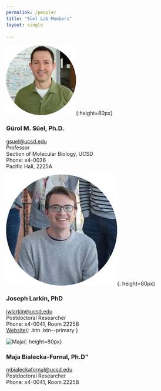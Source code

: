 ```yaml
---
permalink: /people/
title: "Süel Lab Members"
layout: single

---
```

![Gurol](/assets/images/lab_members/Gurol.png){:height=80px}

### Gürol M. Süel, Ph.D.
gsuel@ucsd.edu  
Professor  
Section of Molecular Biology, UCSD  
Phone: x4-0036  
Pacific Hall, 2225A

![Joe](/assets/images/lab_members/Joe.png){: height=80px}
### Joseph Larkin, PhD  
jwlarkin@ucsd.edu    
Postdoctoral Researcher     
Phone: x4-0041, Room 2225B  
[Website](https://www.joe-larkin.com){: .btn .btn--primary }  

![Maja](/assets/images/lab_members/Maja.png){: height=80px}
### Maja Bialecka-Fornal, Ph.D"
mbialeckafornal@ucsd.edu  
Postdoctoral Researcher   
Phone: x4-0041, Room 2225B

